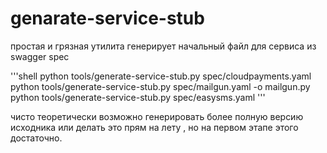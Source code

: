 # genarate-service-stub

простая и грязная утилита генерирует начальный файл для сервиса из swagger spec


'''shell
python tools/generate-service-stub.py spec/cloudpayments.yaml
python tools/generate-service-stub.py spec/mailgun.yaml -o mailgun.py
python tools/generate-service-stub.py spec/easysms.yaml
'''

чисто теоретически возможно генерировать более полную версию исходника или делать это прям на лету
, но на первом этапе этого достаточно.
